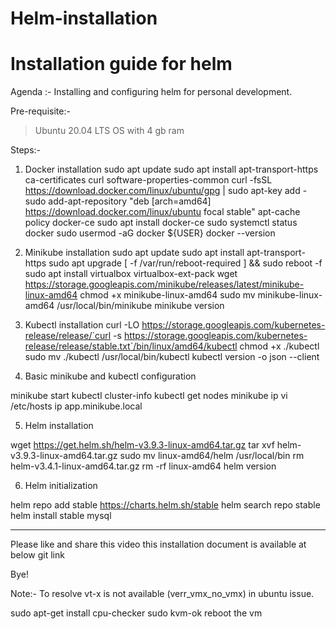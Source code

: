 # Helm-installation
# Installation guide for helm
Agenda :- Installing and configuring helm for personal development.

Pre-requisite:-
> Ubuntu 20.04 LTS OS with 4 gb ram 

Steps:-
1) Docker installation
sudo apt update
sudo apt install apt-transport-https ca-certificates curl software-properties-common
curl -fsSL https://download.docker.com/linux/ubuntu/gpg | sudo apt-key add -
sudo add-apt-repository "deb [arch=amd64] https://download.docker.com/linux/ubuntu focal stable"
apt-cache policy docker-ce
sudo apt install docker-ce
sudo systemctl status docker
sudo usermod -aG docker ${USER}
docker --version


2) Minikube installation
sudo apt update
sudo apt install apt-transport-https
sudo apt upgrade
[ -f /var/run/reboot-required ] && sudo reboot -f
sudo apt install virtualbox virtualbox-ext-pack
wget https://storage.googleapis.com/minikube/releases/latest/minikube-linux-amd64
chmod +x minikube-linux-amd64
sudo mv minikube-linux-amd64 /usr/local/bin/minikube
minikube version

3) Kubectl installation
curl -LO https://storage.googleapis.com/kubernetes-release/release/`curl -s https://storage.googleapis.com/kubernetes-release/release/stable.txt`/bin/linux/amd64/kubectl
chmod +x ./kubectl
sudo mv ./kubectl /usr/local/bin/kubectl
kubectl version -o json  --client

4) Basic minikube and kubectl configuration

minikube start
kubectl cluster-info
kubectl get nodes
minikube ip
vi /etc/hosts
ip app.minikube.local

5) Helm installation

wget https://get.helm.sh/helm-v3.9.3-linux-amd64.tar.gz
tar xvf helm-v3.9.3-linux-amd64.tar.gz
sudo mv linux-amd64/helm /usr/local/bin
rm helm-v3.4.1-linux-amd64.tar.gz
rm -rf linux-amd64
helm version

6) Helm initialization

helm repo add stable https://charts.helm.sh/stable
helm search repo stable
helm install stable mysql

-------------------------------------------------------------------------
Please like and share this video
this installation document is available at below git link

Bye! 

Note:-
To resolve vt-x is not available (verr_vmx_no_vmx) in ubuntu issue.

sudo apt-get install cpu-checker
sudo kvm-ok 
reboot the vm

